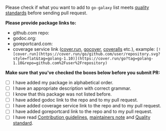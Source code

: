 Please check if what you want to add to `go-galaxy` list meets [quality standards](https://github.com/galaxy-team/spesbas-chain/blob/master/CONTRIBUTING.md#quality-standard) before sending pull request.

**Please provide package links to:**

- github.com repo:
- godoc.org:
- goreportcard.com:
- coverage service link ([cover.run](https://cover.run/), [gocover](http://gocover.io/), [coveralls](https://coveralls.io/) etc.), example: `[![cover.run](https://cover.run/go/github.com/user/repository.svg?style=flat&tag=golang-1.10)](https://cover.run/go?tag=golang-1.10&repo=github.com%2Fuser%2Frepository)`

**Make sure that you've checked the boxes below before you submit PR:**
- [ ] I have added my package in alphabetical order.
- [ ] I have an appropriate description with correct grammar.
- [ ] I know that this package was not listed before.
- [ ] I have added godoc link to the repo and to my pull request.
- [ ] I have added coverage service link to the repo and to my pull request.
- [ ] I have added goreportcard link to the repo and to my pull request.
- [ ] I have read [Contribution guidelines](https://github.com/galaxy-team/spesbas-chain/blob/master/CONTRIBUTING.md#contribution-guidelines), [maintainers note](https://github.com/galaxy-team/spesbas-chain/blob/master/CONTRIBUTING.md#maintainers) and [Quality standard](https://github.com/galaxy-team/spesbas-chain/blob/master/CONTRIBUTING.md#quality-standard).
